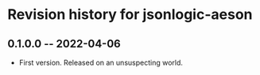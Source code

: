 # Revision history for jsonlogic-aeson

## 0.1.0.0 -- 2022-04-06

* First version. Released on an unsuspecting world.
